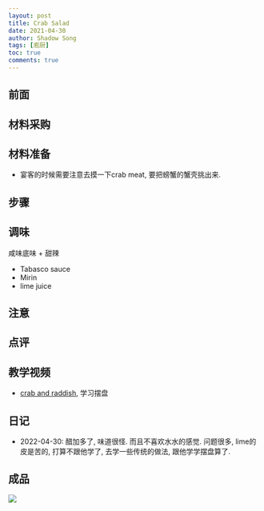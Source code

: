 ```yaml
---
layout: post
title: Crab Salad
date: 2021-04-30
author: Shadow Song
tags: [庖厨]
toc: true
comments: true
---
```


## 前面
## 材料采购
## 材料准备

- 宴客的时候需要注意去摸一下crab meat, 要把螃蟹的蟹壳挑出来. 

## 步骤
## 调味

咸味底味 + 甜辣

- Tabasco sauce
- Mirin
- lime juice


## 注意
## 点评
## 教学视频

- [crab and raddish](https://www.youtube.com/watch?v=8_i3K9am3tE&t=235s), 学习摆盘

## 日记

- 2022-04-30: 醋加多了, 味道很怪. 而且不喜欢水水的感觉. 问题很多, lime的皮是苦的, 打算不跟他学了, 去学一些传统的做法, 跟他学学摆盘算了. 


## 成品

![](https://lh3.googleusercontent.com/pw/AP1GczP16GwN34-41b41l8HVf2cxMBvfigzsOym2dc8FrvewhgOeyhGiX59ozgY0_IUovHmr1iuy79QSlrkN3xLXTCkk4acuodR17hYgOnFYdw_rhuTAEQU7POgIfVwhAbEt6ri_F7lnyivrTJJPUJ4DVbamPw=w1706-h1280-s-no-gm?authuser=0)
